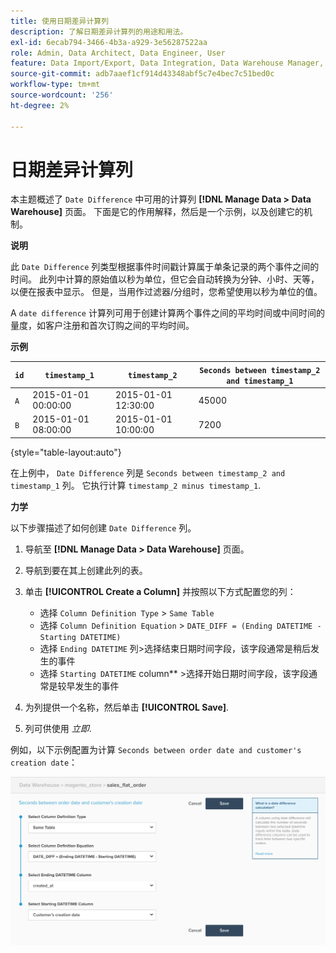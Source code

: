 ```yaml
---
title: 使用日期差异计算列
description: 了解日期差异计算列的用途和用法。
exl-id: 6ecab794-3466-4b3a-a929-3e56287522aa
role: Admin, Data Architect, Data Engineer, User
feature: Data Import/Export, Data Integration, Data Warehouse Manager, Commerce Tables
source-git-commit: adb7aaef1cf914d43348abf5c7e4bec7c51bed0c
workflow-type: tm+mt
source-wordcount: '256'
ht-degree: 2%

---
```


# 日期差异计算列

本主题概述了 `Date Difference` 中可用的计算列 **[!DNL Manage Data > Data Warehouse]** 页面。 下面是它的作用解释，然后是一个示例，以及创建它的机制。

**说明**

此 `Date Difference` 列类型根据事件时间戳计算属于单条记录的两个事件之间的时间。 此列中计算的原始值以秒为单位，但它会自动转换为分钟、小时、天等，以便在报表中显示。 但是，当用作过滤器/分组时，您希望使用以秒为单位的值。

A `date difference` 计算列可用于创建计算两个事件之间的平均时间或中间时间的量度，如客户注册和首次订购之间的平均时间。

**示例**

| **`id`** | **`timestamp_1`** | **`timestamp_2`** | **`Seconds between timestamp_2 and timestamp_1`** |
|--- |--- |--- |--- |
| `A` | 2015-01-01 00:00:00 | 2015-01-01 12:30:00 | 45000 |
| `B` | 2015-01-01 08:00:00 | 2015-01-01 10:00:00 | 7200 |

{style="table-layout:auto"}


在上例中， `Date Difference` 列是 `Seconds between timestamp_2 and timestamp_1` 列。 它执行计算 `timestamp_2 minus timestamp_1`.

**力学**

以下步骤描述了如何创建 `Date Difference` 列。

1. 导航至 **[!DNL Manage Data > Data Warehouse]** 页面。
1. 导航到要在其上创建此列的表。
1. 单击 **[!UICONTROL Create a Column]** 并按照以下方式配置您的列：
   * 选择 `Column Definition Type` > `Same Table`
   * 选择 `Column Definition Equation` > `DATE_DIFF = (Ending DATETIME - Starting DATETIME)`
   * 选择 `Ending DATETIME` 列>选择结束日期时间字段，该字段通常是稍后发生的事件
   * 选择 `Starting DATETIME` column** >选择开始日期时间字段，该字段通常是较早发生的事件

1. 为列提供一个名称，然后单击 **[!UICONTROL Save]**.
1. 列可供使用 *立即*.

例如，以下示例配置为计算 `Seconds between order date and customer's creation date`：

![](../../assets/date_diff.png)
